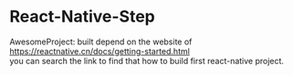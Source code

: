 # React-Native-Step
AwesomeProject: 
  built depend on the website of https://reactnative.cn/docs/getting-started.html    
  you can search the link to find that how to build first react-native project.
